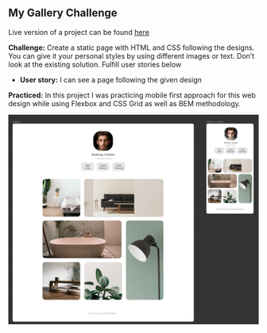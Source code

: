 ## My Gallery Challenge

Live version of a project can be found [here](https://objective-davinci-e4f803.netlify.app/mygallery/ "My Gallery live demo")

**Challenge:** Create a static page with HTML and CSS following the designs. You can give it your personal styles by using different images or text. Don’t look at the existing solution. Fulfill user stories below

- **User story:** I can see a page following the given design

**Practiced:** In this project I was practicing mobile first approach for this web design while using Flexbox and CSS Grid as well as BEM methodology.

![My Gallery challenge preview page](images/mygallery-preview.png)
